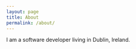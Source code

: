 ```yaml
---
layout: page
title: About
permalink: /about/
---
```


I am a software developer living in Dublin, Ireland.
